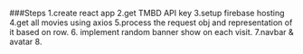 ###Steps
1.create react app
2.get TMBD API key
3.setup firebase hosting
4.get all movies using axios 
5.process the request obj and representation of it based on row.
6. implement random banner show on each visit.
7.navbar & avatar 
8.
 